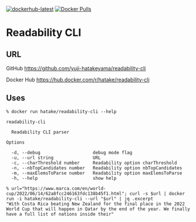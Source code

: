 [![dockerhub-latest](https://github.com/yuji-hatakeyama/readability-cli/actions/workflows/dockerhub-latest.yml/badge.svg)](https://github.com/yuji-hatakeyama/readability-cli/actions/workflows/dockerhub-latest.yml)
[![Docker Pulls](https://img.shields.io/docker/pulls/hatake/readability-cli.svg)](https://hub.docker.com/r/hatake/readability-cli/)


# Readability CLI

## URL

GitHub
https://github.com/yuji-hatakeyama/readability-cli

Docker Hub
https://hub.docker.com/r/hatake/readability-cli


## Uses

```
% docker run hatake/readability-cli --help

readability-cli

  Readability CLI parser

Options

  -d, --debug                    debug mode flag
  -u, --url string               URL
  -c, --charThreshold number     Readability option charThreshold
  -n, --nbTopCandidates number   Readability option nbTopCandidates
  -m, --maxElemsToParse number   Readability option maxElemsToParse
  -h, --help                     show help
```

```
% url="https://www.marca.com/en/world-cup/2022/06/14/62a8fcc246163fdc138b45f1.html"; curl -s $url | docker run -i hatake/readability-cli --url "$url" | jq .excerpt
"With Costa Rica beating New Zealand for the final place in the 2022 World Cup that will happen in Qatar by the end of the year. We finally have a full list of nations inside their"
```
